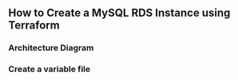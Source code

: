 ## How to Create a MySQL RDS Instance using Terraform
### Architecture Diagram
### Create a variable file
